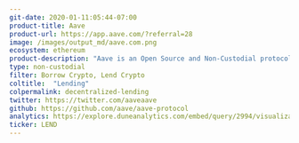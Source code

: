 ```yaml
---
git-date: 2020-01-11:05:44-07:00
product-title: Aave
product-url: https://app.aave.com/?referral=28
image: /images/output_md/aave.com.png
ecosystem: ethereum
product-description: "Aave is an Open Source and Non-Custodial protocol to earn interest on deposits & borrow assets. [Aave Protocol - Innovative DeFi Lending, interview with the founder](/aave)"
type: non-custodial
filter: Borrow Crypto, Lend Crypto
coltitle:  "Lending"
colpermalink: decentralized-lending
twitter: https://twitter.com/aaveaave
github: https://github.com/aave/aave-protocol
analytics: https://explore.duneanalytics.com/embed/query/2994/visualization/5785?api_key=cfEgS6JlBVrEyXOohUjIXgxJysh3lJv6nObbnnoy
ticker: LEND
---
```

